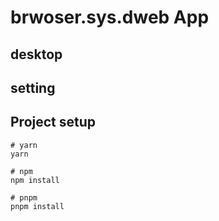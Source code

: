 # brwoser.sys.dweb App


## desktop

## setting

## Project setup

```
# yarn
yarn

# npm
npm install

# pnpm
pnpm install
```

